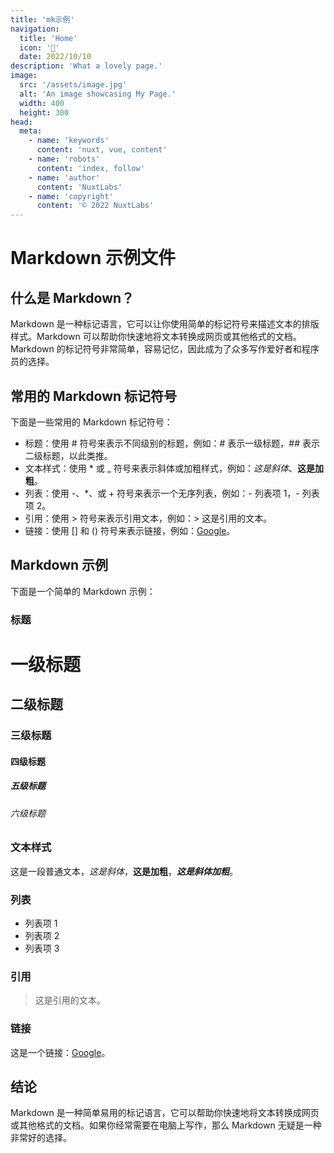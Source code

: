 ```yaml
---
title: 'mk示例'
navigation:
  title: 'Home'
  icon: '🏡'
  date: 2022/10/10
description: 'What a lovely page.'
image:
  src: '/assets/image.jpg'
  alt: 'An image showcasing My Page.'
  width: 400
  height: 300
head:
  meta:
    - name: 'keywords'
      content: 'nuxt, vue, content'
    - name: 'robots'
      content: 'index, follow'
    - name: 'author'
      content: 'NuxtLabs'
    - name: 'copyright'
      content: '© 2022 NuxtLabs'
---
```

# Markdown 示例文件
 ## 什么是 Markdown？
 Markdown 是一种标记语言，它可以让你使用简单的标记符号来描述文本的排版样式。Markdown 可以帮助你快速地将文本转换成网页或其他格式的文档。Markdown 的标记符号非常简单，容易记忆，因此成为了众多写作爱好者和程序员的选择。
 ## 常用的 Markdown 标记符号
 下面是一些常用的 Markdown 标记符号：
 - 标题：使用 # 符号来表示不同级别的标题，例如：# 表示一级标题，## 表示二级标题，以此类推。
- 文本样式：使用 * 或 _ 符号来表示斜体或加粗样式，例如：*这是斜体*、**这是加粗**。
- 列表：使用 -、*、或 + 符号来表示一个无序列表，例如：- 列表项 1，- 列表项 2。
- 引用：使用 > 符号来表示引用文本，例如：> 这是引用的文本。
- 链接：使用 [] 和 () 符号来表示链接，例如：[Google](https://www.google.com/)。
 ## Markdown 示例
 下面是一个简单的 Markdown 示例：
 ### 标题
 # 一级标题
 ## 二级标题
 ### 三级标题
 #### 四级标题
 ##### 五级标题
 ###### 六级标题
 ### 文本样式
 这是一段普通文本，*这是斜体*，**这是加粗**，***这是斜体加粗***。
 ### 列表
 - 列表项 1
- 列表项 2
- 列表项 3
 ### 引用
 > 这是引用的文本。
 ### 链接
 这是一个链接：[Google](https://www.google.com/)。
 ## 结论
 Markdown 是一种简单易用的标记语言，它可以帮助你快速地将文本转换成网页或其他格式的文档。如果你经常需要在电脑上写作，那么 Markdown 无疑是一种非常好的选择。